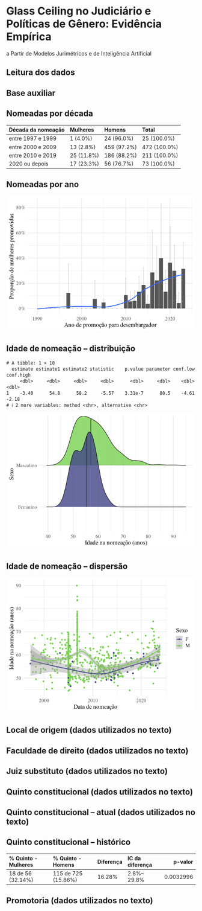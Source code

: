 # Glass Ceiling no Judiciário e Políticas de Gênero: Evidência Empírica
a Partir de Modelos Jurimétricos e de Inteligência Artificial

## Leitura dos dados

## Base auxiliar

## Nomeadas por década

<div class="cell-output-display">

| Década da nomeação | Mulheres   | Homens      | Total        |
|:-------------------|:-----------|:------------|:-------------|
| entre 1997 e 1999  | 1 (4.0%)   | 24 (96.0%)  | 25 (100.0%)  |
| entre 2000 e 2009  | 13 (2.8%)  | 459 (97.2%) | 472 (100.0%) |
| entre 2010 e 2019  | 25 (11.8%) | 186 (88.2%) | 211 (100.0%) |
| 2020 ou depois     | 17 (23.3%) | 56 (76.7%)  | 73 (100.0%)  |

</div>

## Nomeadas por ano

![](03-analises_files/figure-commonmark/fig-prop-ano-1.png)

## Idade de nomeação – distribuição

    # A tibble: 1 × 10
      estimate estimate1 estimate2 statistic    p.value parameter conf.low conf.high
         <dbl>     <dbl>     <dbl>     <dbl>      <dbl>     <dbl>    <dbl>     <dbl>
    1    -3.40      54.8      58.2     -5.57    3.31e-7      80.5    -4.61     -2.18
    # ℹ 2 more variables: method <chr>, alternative <chr>

![](03-analises_files/figure-commonmark/fig-idade-nomeacao-1.png)

## Idade de nomeação – dispersão

![](03-analises_files/figure-commonmark/fig-idade-nomeacao-disp-1.png)

## Local de origem (dados utilizados no texto)

## Faculdade de direito (dados utilizados no texto)

## Juiz substituto (dados utilizados no texto)

## Quinto constitucional (dados utilizados no texto)

## Quinto constitucional – atual (dados utilizados no texto)

## Quinto constitucional – histórico

| % Quinto - Mulheres | % Quinto - Homens   | Diferença | IC da diferença |   p-valor |
|:--------------------|:--------------------|:----------|:----------------|----------:|
| 18 de 56 (32.14%)   | 115 de 725 (15.86%) | 16.28%    | 2.8%–29.8%      | 0.0032996 |

## Promotoria (dados utilizados no texto)

